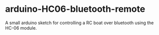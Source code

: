 # arduino-HC06-bluetooth-remote
A small arduino sketch for controlling a RC boat over bluetooth using the HC-06 module.
